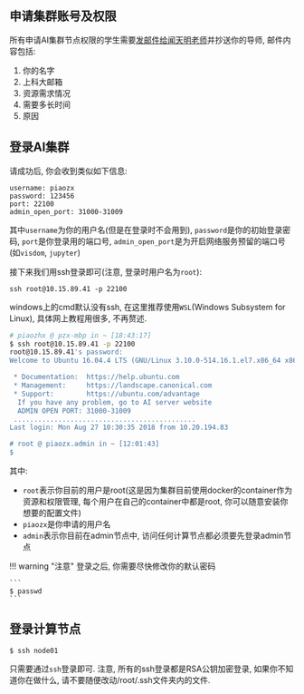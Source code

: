 ## 申请集群账号及权限
所有申请AI集群节点权限的学生需要[发邮件给闻天明老师](mailto:wentm@@shanghaitech.edu.cn)并抄送你的导师, 邮件内容包括:

1. 你的名字
2. 上科大邮箱
3. 资源需求情况
4. 需要多长时间
5. 原因

## 登录AI集群
请成功后, 你会收到类似如下信息:
```
username: piaozx
password: 123456
port: 22100
admin_open_port: 31000-31009
```
其中`username`为你的用户名(但是在登录时不会用到), `password`是你的初始登录密码, `port`是你登录用的端口号, `admin_open_port`是为开启网络服务预留的端口号(如`visdom`, `jupyter`)

接下来我们用ssh登录即可(注意, 登录时用户名为`root`):
```
ssh root@10.15.89.41 -p 22100
```
windows上的cmd默认没有ssh, 在这里推荐使用`WSL`(Windows Subsystem for Linux), 具体网上教程用很多, 不再赘述.
```bash
# piaozhx @ pzx-mbp in ~ [18:43:17]
$ ssh root@10.15.89.41 -p 22100
root@10.15.89.41's password:
Welcome to Ubuntu 16.04.4 LTS (GNU/Linux 3.10.0-514.16.1.el7.x86_64 x86_64)

 * Documentation:  https://help.ubuntu.com
 * Management:     https://landscape.canonical.com
 * Support:        https://ubuntu.com/advantage
  If you have any problem, go to AI server website
  ADMIN OPEN PORT: 31000-31009
 .............................................
Last login: Mon Aug 27 10:30:35 2018 from 10.20.194.83

# root @ piaozx.admin in ~ [12:01:43]
$
```
其中:

* `root`表示你目前的用户是root(这是因为集群目前使用docker的container作为资源和权限管理, 每个用户在自己的container中都是root, 你可以随意安装你想要的配置文件)
* `piaozx`是你申请的用户名
* `admin`表示你目前在admin节点中, 访问任何计算节点都必须要先登录admin节点

!!! warning "注意"
    登录之后, 你需要尽快修改你的默认密码
    
    ```
    $ passwd
    ```
    

## 登录计算节点

```
$ ssh node01
```
只需要通过`ssh`登录即可. 注意, 所有的ssh登录都是RSA公钥加密登录, 如果你不知道你在做什么, 请不要随便改动/root/.ssh文件夹内的文件.

